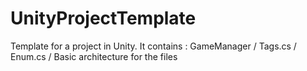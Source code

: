 # UnityProjectTemplate
Template for a project in Unity. It contains : GameManager / Tags.cs / Enum.cs / Basic architecture for the files
